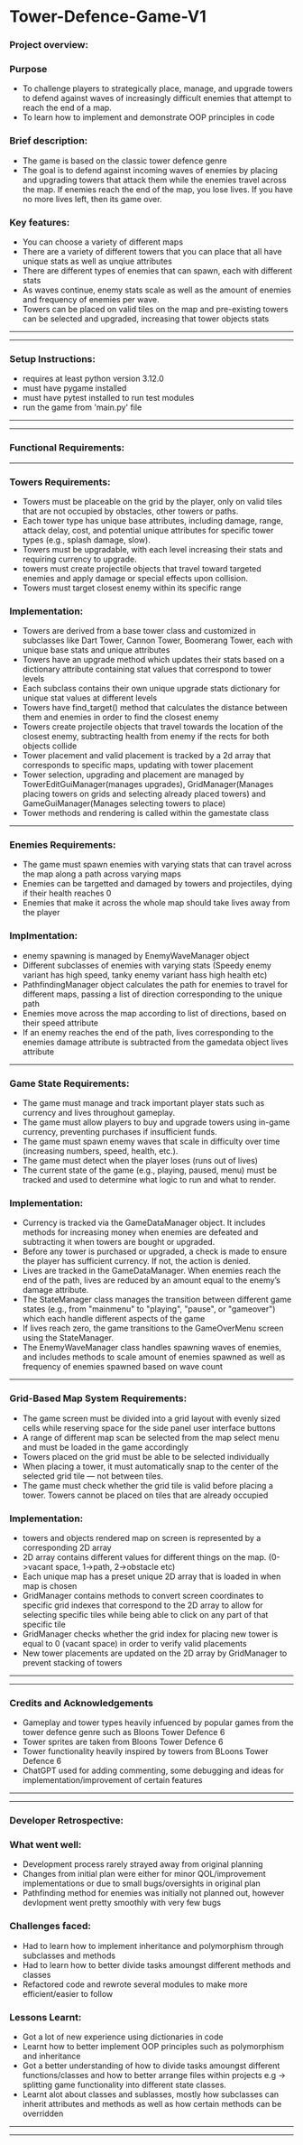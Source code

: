 # Tower-Defence-Game-V1

### Project overview:

### Purpose
* To challenge players to strategically place, manage, and upgrade towers to defend against waves of increasingly difficult enemies that attempt to reach the end of a map.
* To learn how to implement and demonstrate OOP principles in code 
### Brief description:
* The game is based on the classic tower defence genre
* The goal is to defend against incoming waves of enemies by placing and upgrading towers that attack them while the enemies travel across the map. If enemies reach the end of the map, you lose lives. If you have no more lives left, then its game over.
### Key features:
* You can choose a variety of different maps
* There are a variety of different towers that you can place that all have unique stats as well as unqiue attributes
* There are different types of enemies that can spawn, each with different stats
* As waves continue, enemy stats scale as well as the amount of enemies and frequency of enemies per wave.
* Towers can be placed on valid tiles on the map and pre-existing towers can be selected and upgraded, increasing that tower objects stats

---
---

### Setup Instructions:
- requires at least python version 3.12.0
- must have pygame installed
- must have pytest installed to run test modules
- run the game from 'main.py' file

---
---

### Functional Requirements:

---

### Towers Requirements:
* Towers must be placeable on the grid by the player, only on valid tiles that are not occupied by obstacles, other towers or paths.
* Each tower type has unique base attributes, including damage, range, attack delay, cost, and potential unique attributes for specific tower types (e.g., splash damage, slow).
* Towers must be upgradable, with each level increasing their stats and requiring currency to upgrade.
* towers must create projectile objects that travel toward targeted enemies and apply damage or special effects upon collision.
* Towers must target closest enemy within its specific range

### Implementation:
* Towers are derived from a base tower class and customized in subclasses like Dart Tower, Cannon Tower, Boomerang Tower, each with unique base stats and unique attributes 
* Towers have an upgrade method which updates their stats based on a dictionary attribute containing stat values that correspond to tower levels
* Each subclass contains their own unique upgrade stats dictionary for unique stat values at different levels
* Towers have find_target() method that calculates the distance between them and enemies in order to find the closest enemy
* Towers create projectile objects that travel towards the location of the closest enemy, subtracting health from enemy if the rects for both objects collide
* Tower placement and valid placement is tracked by a 2d array that corresponds to specific maps, updating with tower placement
* Tower selection, upgrading and placement are managed by TowerEditGuiManager(manages upgrades),  GridManager(Manages placing towers on grids and selecting already placed towers) and GameGuiManager(Manages selecting towers to place)
* Tower methods and rendering is called within the gamestate class

---

### Enemies Requirements:
 * The game must spawn enemies with varying stats that can travel across the map along a path across varying maps
 *  Enemies can be targetted and damaged by towers and projectiles, dying if their health reaches 0
*  Enemies that make it across the whole map should take lives away from the player
### Implmentation:
* enemy spawning is managed by EnemyWaveManager object
* Different subclasses of enemies with varying stats (Speedy enemy variant has high speed, tanky enemy variant hass high health etc)
* PathfindingManager object calculates the path for enemies to travel for different maps, passing a list of direction corresponding to the unique path
* Enemies move across the map according to list of directions, based on their speed attribute
* If an enemy reaches the end of the path, lives corresponding to the enemies damage attribute is subtracted from the gamedata object lives attribute 

---

### Game State Requirements:
* The game must manage and track important player stats such as currency and lives throughout gameplay.
* The game must allow players to buy and upgrade towers using in-game currency, preventing purchases if insufficient funds.
* The game must spawn enemy waves that scale in difficulty over time (increasing numbers, speed, health, etc.).
* The game must detect when the player loses (runs out of lives)
* The current state of the game (e.g., playing, paused, menu) must be tracked and used to determine what logic to run and what to render.
### Implementation:
* Currency is tracked via the GameDataManager object. It includes methods for increasing money when enemies are defeated and subtracting it when towers are bought or upgraded.
* Before any tower is purchased or upgraded, a check is made to ensure the player has sufficient currency. If not, the action is denied.
* Lives are tracked in the GameDataManager. When enemies reach the end of the path, lives are reduced by an amount equal to the enemy’s damage attribute.
* The StateManager class manages the transition between different game states (e.g., from "mainmenu" to "playing", "pause", or "gameover") which each handle different aspects of the game
* If lives reach zero, the game transitions to the GameOverMenu screen using the StateManager.
* The EnemyWaveManager class handles spawning waves of enemies, and includes methods to scale amount of enemies spawned as well as frequency of enemies spawned based on wave count

---

### Grid-Based Map System Requirements:
* The game screen must be divided into a grid layout with evenly sized cells while reserving space for the side panel user interface buttons
* A range of different map scan be selected from the map select menu and must be loaded in the game accordingly
* Towers placed on the grid must be able to be selected individually
* When placing a tower, it must automatically snap to the center of the selected grid tile — not between tiles.
* The game must check whether the grid tile is valid before placing a tower. Towers cannot be placed on tiles that are already occupied
### Implementation:
* towers and objects rendered map on screen is represented by a corresponding 2D array
* 2D array contains different values for different things on the map. (0->vacant space, 1->path, 2->obstacle etc)
* Each unique map has a preset unique 2D array that is loaded in when map is chosen
* GridManager contains methods to convert screen coordinates to specific grid indexes that correspond to the 2D array to allow for selecting specific tiles while being able to click on any part of that specific tile
* GridManager checks whether the grid index for placing new tower is equal to 0 (vacant space) in order to verify valid placements
* New tower placements are updated on the 2D array by GridManager to prevent stacking of towers

---
---

### Credits and Acknowledgements
* Gameplay and tower types heavily infuenced by popular games from the tower defence genre such as Bloons Tower Defence 6
* Tower sprites are taken from Bloons Tower Defence 6
* Tower functionality heavily inspired by towers from BLoons Tower Defence 6
* ChatGPT used for adding commenting, some debugging and ideas for implementation/improvement of certain features

---
---

### Developer Retrospective:

### What went well:
* Development process rarely strayed away from original planning
* Changes from initial plan were either for minor QOL/improvement implementations or due to small bugs/oversights in original plan
* Pathfinding method for enemies was initially not planned out, however devlopment went pretty smoothly with very few bugs

### Challenges faced:
* Had to learn how to implement inheritance and polymorphism through subclasses and methods
* Had to learn how to better divide tasks amoungst different methods and classes
* Refactored code and rewrote several modules to make more efficient/easier to follow

### Lessons Learnt:
* Got a lot of new experience using dictionaries in code
* Learnt how to better implement OOP principles such as polymorphism and inheritance
* Got a better understanding of how to divide tasks amoungst different functions/classes and how to better arrange files within projects e.g -> splitting game functionality into different state classes.
* Learnt alot about classes and sublasses, mostly how subclasses can inherit attributes and methods as well as how certain methods can be overridden
---
---